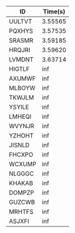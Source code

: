 |ID|Time(s)|
|-|-|
|UULTVT|3.55565|
|PQXHYS|3.57535|
|SRASMR|3.59185|
|HRQJRI|3.59620|
|LVMDNT|3.63714|
|HIGTLF|inf|
|AXUMWF|inf|
|MLBOYW|inf|
|TKWJLM|inf|
|YSYILE|inf|
|LMHEQI|inf|
|WVYNJR|inf|
|YZHOHT|inf|
|JISNLD|inf|
|FHCXPO|inf|
|WCXUMP|inf|
|NLGGGC|inf|
|KHAKAB|inf|
|DOMPZP|inf|
|GUZCWB|inf|
|MRHTFS|inf|
|ASJXFI|inf|
